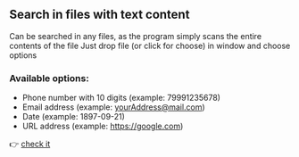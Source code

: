 ## Search in files with text content

Сan be searched in any files, as the program simply scans the entire contents of the file
Just drop file (or click for choose) in window and choose options

### **Available options:**

- Phone number with 10 digits (example: 79991235678)
- Email address (example: yourAddress@mail.com)
- Date (example: 1897-09-21)
- URL address (example: https://google.com)

👉 [check it](https://noteternal.github.io/searchInFile/)

